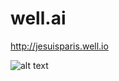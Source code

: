 # well.ai

http://jesuisparis.well.io


![alt text](https://cloud.githubusercontent.com/assets/818400/11320716/7d1848ea-90ab-11e5-92d9-82e18570e148.png "Well.io Preview")
